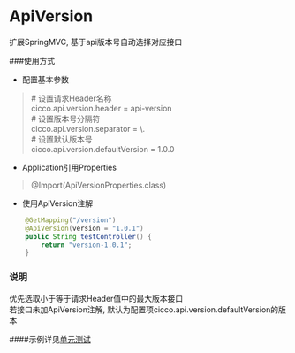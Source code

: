 # ApiVersion

扩展SpringMVC, 基于api版本号自动选择对应接口


###使用方式
- 配置基本参数
> \# 设置请求Header名称 <br>
>  cicco.api.version.header = api-version                    <br>
> \# 设置版本号分隔符 <br>
>  cicco.api.version.separator = \\.                         <br>
> \# 设置默认版本号  <br>
>  cicco.api.version.defaultVersion = 1.0.0                  <br>

- Application引用Properties
> @Import(ApiVersionProperties.class)

- 使用ApiVersion注解
```java
    @GetMapping("/version")
    @ApiVersion(version = "1.0.1")
    public String testController() {
        return "version-1.0.1";
    }    
```
### 说明
优先选取小于等于请求Header值中的最大版本接口<br>
若接口未加ApiVersion注解, 默认为配置项cicco.api.version.defaultVersion的版本<br>

####示例详见[单元测试](https://github.com/CodingZx/apiVersion/tree/master/src/test)
